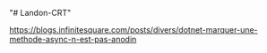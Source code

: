 "# Landon-CRT" 

https://blogs.infinitesquare.com/posts/divers/dotnet-marquer-une-methode-async-n-est-pas-anodin